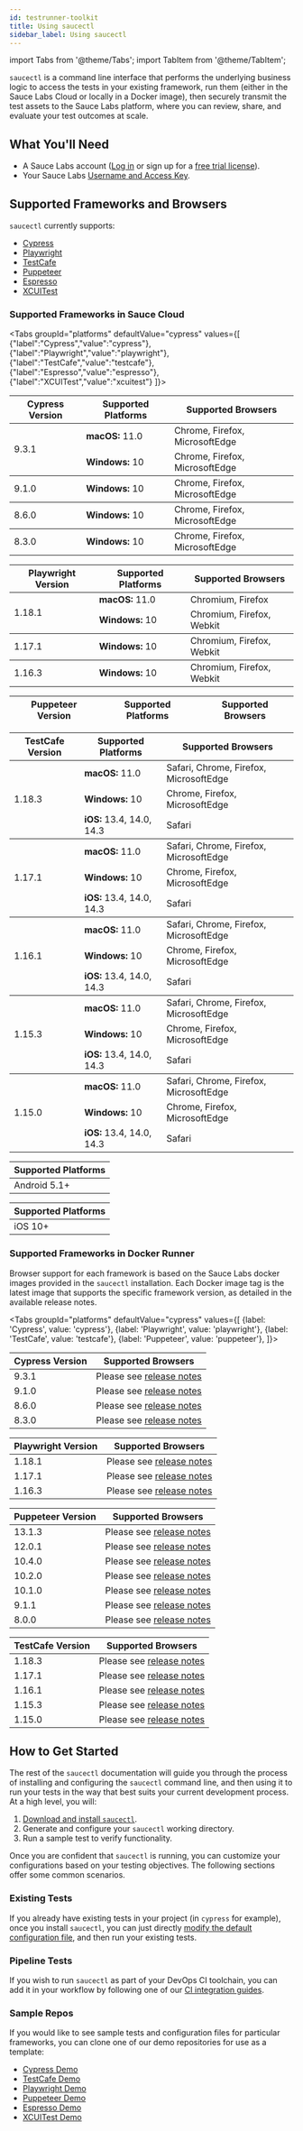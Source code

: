 ```yaml
---
id: testrunner-toolkit
title: Using saucectl                                 
sidebar_label: Using saucectl
---
```


import Tabs from '@theme/Tabs';
import TabItem from '@theme/TabItem';


`saucectl` is a command line interface that performs the underlying business logic to access the tests in your existing framework, run them (either in the Sauce Labs Cloud or locally in a Docker image), then securely transmit the test assets to the Sauce Labs platform, where you can review, share, and evaluate your test outcomes at scale.


## What You'll Need

* A Sauce Labs account ([Log in](https://accounts.saucelabs.com/am/XUI/#login/) or sign up for a [free trial license](https://saucelabs.com/sign-up)).
* Your Sauce Labs [Username and Access Key](https://app.saucelabs.com/user-settings).


## Supported Frameworks and Browsers

`saucectl` currently supports:

* [Cypress](https://github.com/cypress-io/cypress)
* [Playwright](https://github.com/microsoft/playwright)
* [TestCafe](https://github.com/DevExpress/testcafe)
* [Puppeteer](https://github.com/puppeteer)
* [Espresso](https://developer.android.com/training/testing/espresso)
* [XCUITest](https://developer.apple.com/library/archive/documentation/DeveloperTools/Conceptual/testing_with_xcode/chapters/09-ui_testing.html)

### Supported Frameworks in Sauce Cloud

<Tabs
    groupId="platforms"
    defaultValue="cypress"
    values={[
      {"label":"Cypress","value":"cypress"},
      {"label":"Playwright","value":"playwright"},
      {"label":"TestCafe","value":"testcafe"},
      {"label":"Espresso","value":"espresso"},
      {"label":"XCUITest","value":"xcuitest"}
    ]}>
<TabItem value="cypress">
<table id="table-fw">
  <tr>
    <th>Cypress Version</th>
    <th>Supported Platforms</th>
    <th>Supported Browsers</th>
  </tr>
  <tbody>
  <tr>
    <td rowspan='2'>9.3.1</td>
    <td><b>macOS:</b> 11.0</td>
    <td>Chrome, Firefox, MicrosoftEdge</td>
  </tr>
  <tr>
    <td><b>Windows:</b> 10</td>
    <td>Chrome, Firefox, MicrosoftEdge</td>
  </tr>
  </tbody>
  <tbody>
  <tr>
    <td rowspan='1'>9.1.0</td>
    <td><b>Windows:</b> 10</td>
    <td>Chrome, Firefox, MicrosoftEdge</td>
  </tr>
  </tbody>
  <tbody>
  <tr>
    <td rowspan='1'>8.6.0</td>
    <td><b>Windows:</b> 10</td>
    <td>Chrome, Firefox, MicrosoftEdge</td>
  </tr>
  </tbody>
  <tbody>
  <tr>
    <td rowspan='1'>8.3.0</td>
    <td><b>Windows:</b> 10</td>
    <td>Chrome, Firefox, MicrosoftEdge</td>
  </tr>
  </tbody>
</table>
</TabItem>

<TabItem value="playwright">
<table id="table-fw">
  <tr>
    <th>Playwright Version</th>
    <th>Supported Platforms</th>
    <th>Supported Browsers</th>
  </tr>
  <tbody>
  <tr>
    <td rowspan='2'>1.18.1</td>
    <td><b>macOS:</b> 11.0</td>
    <td>Chromium, Firefox</td>
  </tr>
  <tr>
    <td><b>Windows:</b> 10</td>
    <td>Chromium, Firefox, Webkit</td>
  </tr>
  </tbody>
  <tbody>
  <tr>
    <td rowspan='1'>1.17.1</td>
    <td><b>Windows:</b> 10</td>
    <td>Chromium, Firefox, Webkit</td>
  </tr>
  </tbody>
  <tbody>
  <tr>
    <td rowspan='1'>1.16.3</td>
    <td><b>Windows:</b> 10</td>
    <td>Chromium, Firefox, Webkit</td>
  </tr>
  </tbody>
</table>
</TabItem>

<TabItem value="puppeteer">

|Puppeteer Version|Supported Platforms|Supported Browsers|
|-----|-----|-----|

</TabItem>

<TabItem value="testcafe">
<table id="table-fw">
  <tr>
    <th>TestCafe Version</th>
    <th>Supported Platforms</th>
    <th>Supported Browsers</th>
  </tr>
  <tbody>
  <tr>
    <td rowspan='3'>1.18.3</td>
    <td><b>macOS:</b> 11.0</td>
    <td>Safari, Chrome, Firefox, MicrosoftEdge</td>
  </tr>
  <tr>
    <td><b>Windows:</b> 10</td>
    <td>Chrome, Firefox, MicrosoftEdge</td>
  </tr>
  <tr>
    <td><b>iOS:</b> 13.4, 14.0, 14.3</td>
    <td>Safari</td>
  </tr>
  </tbody>
  <tbody>
  <tr>
    <td rowspan='3'>1.17.1</td>
    <td><b>macOS:</b> 11.0</td>
    <td>Safari, Chrome, Firefox, MicrosoftEdge</td>
  </tr>
  <tr>
    <td><b>Windows:</b> 10</td>
    <td>Chrome, Firefox, MicrosoftEdge</td>
  </tr>
  <tr>
    <td><b>iOS:</b> 13.4, 14.0, 14.3</td>
    <td>Safari</td>
  </tr>
  </tbody>
  <tbody>
  <tr>
    <td rowspan='3'>1.16.1</td>
    <td><b>macOS:</b> 11.0</td>
    <td>Safari, Chrome, Firefox, MicrosoftEdge</td>
  </tr>
  <tr>
    <td><b>Windows:</b> 10</td>
    <td>Chrome, Firefox, MicrosoftEdge</td>
  </tr>
  <tr>
    <td><b>iOS:</b> 13.4, 14.0, 14.3</td>
    <td>Safari</td>
  </tr>
  </tbody>
  <tbody>
  <tr>
    <td rowspan='3'>1.15.3</td>
    <td><b>macOS:</b> 11.0</td>
    <td>Safari, Chrome, Firefox, MicrosoftEdge</td>
  </tr>
  <tr>
    <td><b>Windows:</b> 10</td>
    <td>Chrome, Firefox, MicrosoftEdge</td>
  </tr>
  <tr>
    <td><b>iOS:</b> 13.4, 14.0, 14.3</td>
    <td>Safari</td>
  </tr>
  </tbody>
  <tbody>
  <tr>
    <td rowspan='3'>1.15.0</td>
    <td><b>macOS:</b> 11.0</td>
    <td>Safari, Chrome, Firefox, MicrosoftEdge</td>
  </tr>
  <tr>
    <td><b>Windows:</b> 10</td>
    <td>Chrome, Firefox, MicrosoftEdge</td>
  </tr>
  <tr>
    <td><b>iOS:</b> 13.4, 14.0, 14.3</td>
    <td>Safari</td>
  </tr>
  </tbody>
</table>
</TabItem>

<TabItem value="espresso">

|Supported Platforms|
|-----|
|Android 5.1+|

</TabItem>

<TabItem value="xcuitest">

|Supported Platforms|
|-----|
|iOS 10+|

</TabItem>
</Tabs>


### Supported Frameworks in Docker Runner

Browser support for each framework is based on the Sauce Labs docker images provided in the `saucectl` installation. Each Docker image tag is the latest image that supports the specific framework version, as detailed in the available release notes.

<Tabs
  groupId="platforms"
  defaultValue="cypress"
  values={[
    {label: 'Cypress', value: 'cypress'},
    {label: 'Playwright', value: 'playwright'},
    {label: 'TestCafe', value: 'testcafe'},
    {label: 'Puppeteer', value: 'puppeteer'},
  ]}>

<TabItem value="cypress">

|Cypress Version|Supported Browsers|
|----|----|
|9.3.1|Please see [release notes](https://github.com/saucelabs/sauce-cypress-runner/releases/tag/v8.1.0)|
|9.1.0|Please see [release notes](https://github.com/saucelabs/sauce-cypress-runner/releases/tag/v8.0.0)|
|8.6.0|Please see [release notes](https://github.com/saucelabs/sauce-cypress-runner/releases/tag/v7.4.0)|
|8.3.0|Please see [release notes](https://github.com/saucelabs/sauce-cypress-runner/releases/tag/v7.3.1)|

</TabItem>
<TabItem value="playwright">

|Playwright Version|Supported Browsers|
|-----|----|
|1.18.1|Please see [release notes](https://github.com/saucelabs/sauce-playwright-runner/releases/tag/v2.6.0)|
|1.17.1|Please see [release notes](https://github.com/saucelabs/sauce-playwright-runner/releases/tag/v2.5.0)|
|1.16.3|Please see [release notes](https://github.com/saucelabs/sauce-playwright-runner/releases/tag/v2.4.0)|

</TabItem>

<TabItem value="puppeteer">

|Puppeteer Version|Supported Browsers|
|-----|----|
|13.1.3|Please see [release notes](https://github.com/saucelabs/sauce-puppeteer-runner/releases/tag/v3.0.0)|
|12.0.1|Please see [release notes](https://github.com/saucelabs/sauce-puppeteer-runner/releases/tag/v2.0.0)|
|10.4.0|Please see [release notes](https://github.com/saucelabs/sauce-puppeteer-runner/releases/tag/v1.6.0)|
|10.2.0|Please see [release notes](https://github.com/saucelabs/sauce-puppeteer-runner/releases/tag/v1.5.1)|
|10.1.0|Please see [release notes](https://github.com/saucelabs/sauce-puppeteer-runner/releases/tag/v1.4.1)|
|9.1.1|Please see [release notes](https://github.com/saucelabs/sauce-puppeteer-runner/releases/tag/v1.2.0)|
|8.0.0|Please see [release notes](https://github.com/saucelabs/sauce-puppeteer-runner/releases/tag/v1.0.0)|

</TabItem>

<TabItem value="testcafe">

|TestCafe Version|Supported Browsers|
|----|----|
|1.18.3|Please see [release notes](https://github.com/saucelabs/sauce-testcafe-runner/releases/tag/v1.1.0)|
|1.17.1|Please see [release notes](https://github.com/saucelabs/sauce-testcafe-runner/releases/tag/v1.0.0)|
|1.16.1|Please see [release notes](https://github.com/saucelabs/sauce-testcafe-runner/releases/tag/v0.12.1)|
|1.15.3|Please see [release notes](https://github.com/saucelabs/sauce-testcafe-runner/releases/tag/v0.10.0)|
|1.15.0|Please see [release notes](https://github.com/saucelabs/sauce-testcafe-runner/releases/tag/v0.9.0)|


</TabItem>
</Tabs>

## How to Get Started

The rest of the `saucectl` documentation will guide you through the process of installing and configuring the `saucectl` command line, and then using it to run your tests in the way that best suits your current development process. At a high level, you will:

1. [Download and install `saucectl`](/testrunner-toolkit/installation).
1. Generate and configure your `saucectl` working directory.
1. Run a sample test to verify functionality.

Once you are confident that `saucectl` is running, you can customize your configurations based on your testing objectives. The following sections offer some common scenarios.

### Existing Tests

If you already have existing tests in your project (in `cypress` for example), once you install `saucectl`, you can just directly [modify the default configuration file](/testrunner-toolkit/configuration), and  then run your existing tests.

### Pipeline Tests

If you wish to run `saucectl` as part of your DevOps CI toolchain, you can add it in your workflow by following one of our [CI integration guides](/testrunner-toolkit/integrations.md).

### Sample Repos

If you would like to see sample tests and configuration files for particular frameworks, you can clone one of our demo repositories for use as a template:

* [Cypress Demo](https://github.com/saucelabs/saucectl-cypress-example)
* [TestCafe Demo](https://github.com/saucelabs/saucectl-testcafe-example)
* [Playwright Demo](https://github.com/saucelabs/saucectl-playwright-example)
* [Puppeteer Demo](https://github.com/saucelabs/saucectl-puppeteer-example/)
* [Espresso Demo](https://github.com/saucelabs/saucectl-espresso-example)
* [XCUITest Demo](https://github.com/saucelabs/saucectl-xcuitest-example)
